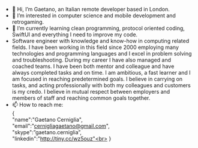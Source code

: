 - 👋 Hi, I’m Gaetano, an Italian remote developer based in London.
- 👀 I’m interested in computer science and mobile development and retrogaming.
- 🌱 I’m currently learning clean programming, protocol oriented coding, SwiftUI and everything I need to improve my code.
- Software engineer with knowledge and know-how in computing related fields. I have been working in this field since 2000 employing many technologies and programming languages and I excel in problem solving and troubleshooting. During my career I have also managed and coached teams. I have been both mentor and colleague and have always completed tasks and on time. I am ambitious, a fast learner and I am focused in reaching predetermined goals. I believe in carrying on tasks, and acting professionally with both my colleagues and customers is my credo. I believe in mutual respect between employers and members of staff and reaching common goals together. 
- 📫 How to reach me: <br>
  { <br>
    "name":"Gaetano Cerniglia",<br>
    "email":"cernigliagaetano@gmail.com",<br>
    "skype":”gaetano.cerniglia”,<br>
    "linkedin":"http://tiny.cc/wz5ouz"<br>
  }<br>
